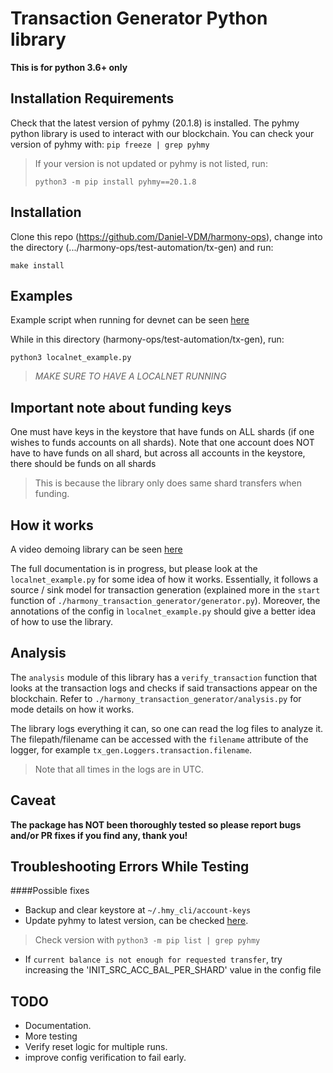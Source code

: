 # Transaction Generator Python library

**This is for python 3.6+ only**

## Installation Requirements

Check that the latest version of pyhmy (20.1.8) is installed. 
The pyhmy python library is used to interact with our blockchain. You can check your version of pyhmy with: `pip freeze | grep pyhmy`
 
> If your version is not updated or pyhmy is not listed, run:
>```
>python3 -m pip install pyhmy==20.1.8
>``` 


## Installation

Clone this repo (https://github.com/Daniel-VDM/harmony-ops), change into the directory (.../harmony-ops/test-automation/tx-gen) and run:
```
make install
```

## Examples

Example script when running for devnet can be seen [here](https://gist.github.com/Daniel-VDM/220f6736ff9270bc9535d5df55be106d)

While in this directory (harmony-ops/test-automation/tx-gen), run:
```
python3 localnet_example.py
```
> *MAKE SURE TO HAVE A LOCALNET RUNNING*


## Important note about funding keys
One must have keys in the keystore that have funds on ALL shards (if one wishes to funds accounts on all shards).
Note that one account does NOT have to have funds on all shard, but across all accounts in the keystore, there should be funds on all shards
> This is because the library only does same shard transfers when funding. 


## How it works
A video demoing library can be seen [here](https://www.youtube.com/watch?v=rTp9wZn1EqE&feature=youtu.be)

The full documentation is in progress, but please look at the `localnet_example.py` for some idea of how it works.
Essentially, it follows a source / sink model for transaction generation (explained more in the `start` function
of `./harmony_transaction_generator/generator.py`). Moreover, the annotations of the config in `localnet_example.py`
should give a better idea of how to use the library.

## Analysis
The `analysis` module of this library has a `verify_transaction` function that looks at the transaction logs and checks
if said transactions appear on the blockchain. Refer to `./harmony_transaction_generator/analysis.py` for mode details
on how it works.

The library logs everything it can, so one can read the log files to analyze it. The filepath/filename can be accessed with
the `filename` attribute of the logger, for example `tx_gen.Loggers.transaction.filename`.
> Note that all times in the logs are in UTC.

## Caveat
**The package has NOT been thoroughly tested so please report bugs and/or PR fixes if you find any, thank you!** 

## Troubleshooting Errors While Testing
####Possible fixes
* Backup and clear keystore at `~/.hmy_cli/account-keys`
* Update pyhmy to latest version, can be checked [here](https://pypi.org/project/pyhmy/).
> Check version with `python3 -m pip list | grep pyhmy` 
* If `current balance is not enough for requested transfer`, try increasing the 'INIT_SRC_ACC_BAL_PER_SHARD' value in the config file


## TODO
* Documentation.
* More testing
* Verify reset logic for multiple runs.
* improve config verification to fail early.